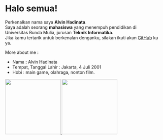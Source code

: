 # Halo semua! 

Perkenalkan nama saya **Alvin Hadinata**.\
Saya adalah seorang **mahasiswa** yang menempuh pendidikan di Universitas Bunda Mulia, jurusan **Teknik Informatika**.\
Jika kamu tertarik untuk berkenalan denganku, silakan ikuti akun [GitHub](https://github.com/Alvin04072001/) ku ya.

More about me :
- Nama : Alvin Hadinata
- Tempat, Tanggal Lahir : Jakarta, 4 Juli 2001
- Hobi : main game, olahraga, nonton film.

<p align="left">
<a href="https://github.com/Alvin04072001">
  <img height="180em" src="https://github-readme-stats-eight-theta.vercel.app/api username=Alvin04072001&show_icons=true&theme=algolia&include_all_commits=true&count_private=true"/>
  <img height="180em" src="https://github-readme-stats-eight-theta.vercel.app/api/top-langs/?username=Alvin04072001&layout=compact&langs_count=8&theme=algolia"/>
</a>
</p>
